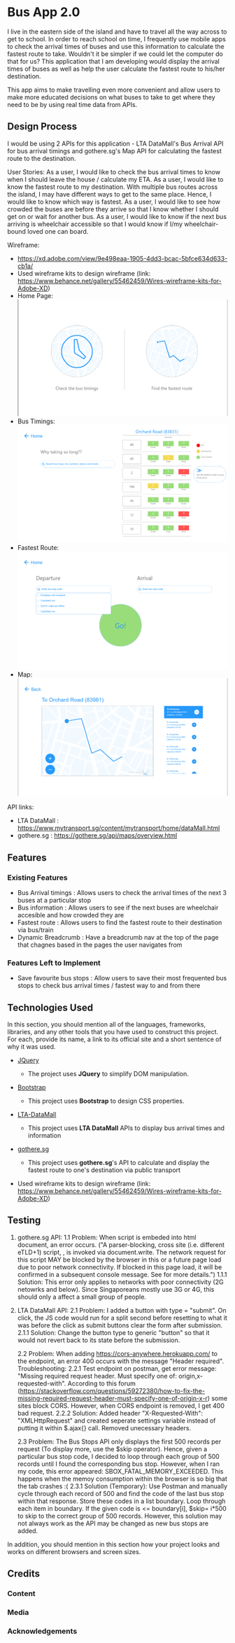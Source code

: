 #  Bus App 2.0

I live in the eastern side of the island and have to travel all the way across to get to school. In order to reach school on time, I frequently use mobile apps to check the arrival times of buses and use this information to calculate the fastest route to take. Wouldn't it be simpler if we could let the computer do that for us? This application that I am developing would display the arrival times of buses as well as help the user calculate the fastest route to his/her destination. 

This app aims to make travelling even more convenient and allow users to make more educated decisions on what buses to take to get where they need to be by using real time data from APIs.
 
## Design Process
 
I would be using 2 APIs for this application - LTA DataMall's Bus Arrival API for bus arrival timings and gothere.sg's Map API for calculating the fastest route to the destination.

User Stories:
As a user, I would like to check the bus arrival times to know when I should leave the house / calculate my ETA.
As a user, I would like to know the fastest route to my destination. With multiple bus routes across the island, I may have different ways to get to the same place. Hence, I would like to know which way is fastest.
As a user, I would like to see how crowded the buses are before they arrive so that I know whether I should get on or wait for another bus.
As a user, I would like to know if the next bus arriving is wheelchair accessible so that I would know if I/my wheelchair-bound loved one can board.

Wireframe:
- https://xd.adobe.com/view/9e498eaa-1905-4dd3-bcac-5bfce634d633-cb1a/
- Used wireframe kits to design wireframe (link: https://www.behance.net/gallery/55462459/Wires-wireframe-kits-for-Adobe-XD)
- Home Page:
![index.html](screenshots/index.html.png)
- Bus Timings:
![bus-timings.html](screenshots/bus-timings.html.png)
- Fastest Route:
![fastest-route.html](screenshots/fastest-route.html.png)
- Map:
![map.html](screenshots/map.html.png)

API links: 
- LTA DataMall : https://www.mytransport.sg/content/mytransport/home/dataMall.html
- gothere.sg : https://gothere.sg/api/maps/overview.html

## Features
 
### Existing Features
- Bus Arrival timings : Allows users to check the arrival times of the next 3 buses at a particular stop
- Bus information : Allows users to see if the next buses are wheelchair accesible and how crowded they are
- Fastest route : Allows users to find the fastest route to their destination via bus/train
- Dynamic Breadcrumb : Have a breadcrumb nav at the top of the page that chagnes based in the pages the user navigates from

### Features Left to Implement
- Save favourite bus stops : Allow users to save their most frequented bus stops to check bus arrival times / fastest way to and from there

## Technologies Used

In this section, you should mention all of the languages, frameworks, libraries, and any other tools that you have used to construct this project. For each, provide its name, a link to its official site and a short sentence of why it was used.

- [JQuery](https://jquery.com)
    - The project uses **JQuery** to simplify DOM manipulation.

- [Bootstrap](https://getbootstrap.com/)
    - This project uses **Bootstrap** to design CSS properties.

- [LTA-DataMall](https://www.mytransport.sg/content/mytransport/home/dataMall.html)
    - This project uses **LTA DataMall** APIs to display bus arrival times and information

- [gothere.sg](https://gothere.sg/api/maps/overview.html)
    - This project uses **gothere.sg**'s API to calculate and display the fastest route to one's destination via public transport
- Used wireframe kits to design wireframe (link: https://www.behance.net/gallery/55462459/Wires-wireframe-kits-for-Adobe-XD)

## Testing

1. gothere.sg API:
    1.1 Problem: When script is embeded into html document, an error occurs. ("A parser-blocking, cross site (i.e. different eTLD+1) script, <URL>, is invoked via document.write. The network request for this script MAY be blocked by the browser in this or a future page load due to poor network connectivity. If blocked in this page load, it will be confirmed in a subsequent console message. See <URL> for more details.")
    1.1.1 Solution: This error only applies to networks with poor connectivity (2G netowrks and below). Since Singaporeans mostly use 3G or 4G, this should only a affect a small group of people.

2. LTA DataMall API:
    2.1 Problem: I added a button with type = "submit". On click, the JS code would run for a split second before resetting to what it was before the click as submit buttons clear the form after submission. 
    2.1.1 Solution: Change the button type to generic "button" so that it would not revert back to its state before the submission.    

    2.2 Problem: When adding https://cors-anywhere.herokuapp.com/ to the endpoint, an error 400 occurs with the message "Header required". 
    Troubleshooting: 
    2.2.1 Test endpoint on postman, get error message: "Missing required request header. Must specify one of: origin,x-requested-with". According to this  forum (https://stackoverflow.com/questions/59272380/how-to-fix-the-missing-required-request-header-must-specify-one-of-origin-x-r) some sites block CORS. However, when CORS endpoint is removed, I get 400 bad request.
    2.2.2 Solution: Added header "X-Requested-With": "XMLHttpRequest" and created seperate settings variable instead of putting it within $.ajax{} call. Removed unecessary headers.

    2.3 Problem: The Bus Stops API only displays the first 500 records per request (To display more, use the $skip operator). Hence, given a particular bus stop code, I decided to loop through each group of 500 records until I found the corresponding bus stop. However, when I ran my code, this error appeared: SBOX_FATAL_MEMORY_EXCEEDED. This happens when the memoy consumption within the browser is so big that the tab crashes :(
    2.3.1 Solution (Temporary): Use Postman and manually cycle through each record of 500 and find the code of the last bus stop within that response. Store these codes in a list boundary. Loop through each item in boundary. If the given code is <= boundary[i], $skip= i*500 to skip to the correct group of 500 records. However, this solution may not always work as the API may be changed as new bus stops are added.

In addition, you should mention in this section how your project looks and works on different browsers and screen sizes.

## Credits

### Content


### Media

### Acknowledgements

